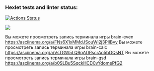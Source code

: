 ### Hexlet tests and linter status:
[![Actions Status](https://github.com/Wladislava1/frontend-project-44/actions/workflows/hexlet-check.yml/badge.svg)](https://github.com/Wladislava1/frontend-project-44/actions)

<a href="https://codeclimate.com/github/Wladislava1/frontend-project-44/maintainability"><img src="https://api.codeclimate.com/v1/badges/e24e04c0b546c4caf257/maintainability" /></a>

Вы можете просмотреть запись терминала игры brain-even https://asciinema.org/a/FNs6X1xMMdJSouWi2j3PIlBvy
Вы можете просмотреть запись терминала игры brain-calc https://asciinema.org/a/VsTGW5LQRqADRscrAo5bOQsNT
Вы можете просмотреть запись терминала игры brain-gsd https://asciinema.org/a/b0SLBu5SqckHCD0vYdomePfG2